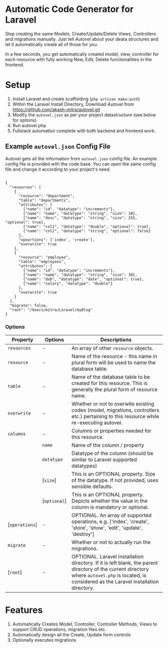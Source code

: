 # Automatic Code Generator for Laravel

Stop creating the same Models, Create/Update/Delete Views, Controllers and migrations manually. Just tell *Autovel* about your deata structures and let it automatically create all of those for you.

In a few seconds, you get automatically created model, view, controller for each resource with fully working New, Edit, Delete functionalities in the frontend.

# Setup

1. Install Laravel and create scaffolding (`php artisan make:auth`)
2. Within the Laravel Install Directory, Download *Autovel* from https://github.com/akash-mitra/autovel.git
3. Modify the `autovel.json` as per your project datastructure (see below for options)
4. Run autovel.php
5. Fullstack automation complete with both backend and frontend work.

## Example `autovel.json` Config File

Autovel gets all the information from `autovel.json` config file. An example config file is provided with the code base. You can open the same config file and change it according to your project's need.

````

{
  "resources": [
    {
      "resource": "department",
      "table": "departments",
      "attributes": [
        {"name": "id", "datatype": "increments"},
        {"name": "name", "datatype": "string", "size": 30},
        {"name": "desc", "datatype": "string", "size": 255, "optional": true},
        {"name": "col1", "datatype": "double", "optional": true},
        {"name": "col2", "datatype": "string", "optional": false}
      ],
      "opeartions": ['index', 'create'],
      "overwrite": true
    },
    {
      "resource": "employee",
      "table": "employees",
      "attributes": [
        {"name": "id", "datatype": "increments"},
        {"name": "name", "datatype": "string", "size": 30},
        {"name": "dob", "datatype": "date", "optional": true},
        {"name": "salary", "datatype": "double"}
      ],
      "overwrite": true
    }
  ],
  "migrate": false,
  "root": "/Users/mitra/Laravel/myBlog"
}

````

### Options


Property     | Options      | Descriptions
---          | ---          | ---
|`resources` | -            | An array of other `resource` objects.
|`resource`  | -            | Name of the resource - this name in plural form will be used to name the database table.
|`table`     | -            | Name of the database table to be created for this resource. This is generally the plural form of resource name.
|`overwrite` | -            | Whether or not to overwite existing codes (model, migrations, controllers etc.) pertaining to this resource while re-executing autovel.
|`columns`   | -            | Columns or properties needed for this resource.
|            | `name`       | Name of the column / property
|            | `datatype`   | Datatype of the column (should be similar to Laravel supported datatypes)
|            | [`size`]     | This is an OPTIONAL property. Size of the datatype. If not provided, uses sensible defaults.
|            | [`optional`] | This is an OPTIONAL property. Depicts whether the value in the column is mandatory or optional.
|[`operations`]| -          | OPTIONAL. An array of supported operations, e.g. ['index', 'create', 'store', 'show', 'edit', 'update', 'destroy']
|`migrate`   | -            | Whether or not to actually run the migrations.
|[`root`]    | -            | OPTIONAL. Laravel Installation directory. If it is left blank, the parent directory of the current directory where `autovel.php` is located, is considered as the Laravel installation directory.


# Features

1. Automatically Creates Model, Controller, Controller Methods, Views to support CRUD operations, migration files etc.
2. Automatically design all the Create, Update form controls
3. Optionally executes migrations 
